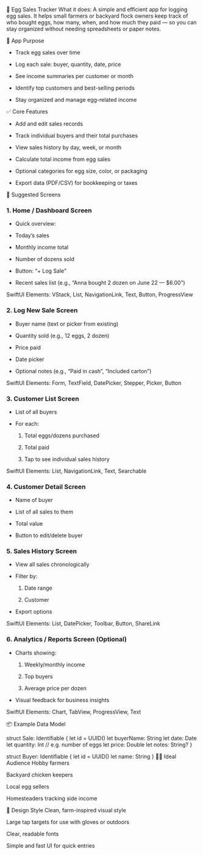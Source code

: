 🥚 Egg Sales Tracker
What it does:
A simple and efficient app for logging egg sales. It helps small farmers or backyard flock owners keep track of who bought eggs, how many, when, and how much they paid — so you can stay organized without needing spreadsheets or paper notes.

🎯 App Purpose
- Track egg sales over time

- Log each sale: buyer, quantity, date, price

- See income summaries per customer or month

- Identify top customers and best-selling periods

- Stay organized and manage egg-related income

✅ Core Features
- Add and edit sales records

- Track individual buyers and their total purchases

- View sales history by day, week, or month

- Calculate total income from egg sales

- Optional categories for egg size, color, or packaging

- Export data (PDF/CSV) for bookkeeping or taxes

📱 Suggested Screens
### 1. Home / Dashboard Screen
- Quick overview:

- Today’s sales

- Monthly income total

- Number of dozens sold

- Button: “+ Log Sale”

- Recent sales list (e.g., “Anna bought 2 dozen on June 22 — $6.00”)

SwiftUI Elements: VStack, List, NavigationLink, Text, Button, ProgressView

### 2. Log New Sale Screen
- Buyer name (text or picker from existing)

- Quantity sold (e.g., 12 eggs, 2 dozen)

- Price paid

- Date picker

- Optional notes (e.g., “Paid in cash”, “Included carton”)

SwiftUI Elements: Form, TextField, DatePicker, Stepper, Picker, Button

### 3. Customer List Screen
- List of all buyers

- For each:

    1. Total eggs/dozens purchased

    2. Total paid

    3. Tap to see individual sales history

SwiftUI Elements: List, NavigationLink, Text, Searchable

### 4. Customer Detail Screen
- Name of buyer

- List of all sales to them

- Total value

- Button to edit/delete buyer

### 5. Sales History Screen
- View all sales chronologically

- Filter by:

    1. Date range

    2. Customer

- Export options

SwiftUI Elements: List, DatePicker, Toolbar, Button, ShareLink

### 6. Analytics / Reports Screen (Optional)
- Charts showing:

    1. Weekly/monthly income

    2. Top buyers

    3. Average price per dozen

- Visual feedback for business insights

SwiftUI Elements: Chart, TabView, ProgressView, Text

📦 Example Data Model

struct Sale: Identifiable {
    let id = UUID()
    let buyerName: String
    let date: Date
    let quantity: Int // e.g. number of eggs
    let price: Double
    let notes: String?
}

struct Buyer: Identifiable {
    let id = UUID()
    let name: String
}
🧑‍🌾 Ideal Audience
Hobby farmers

Backyard chicken keepers

Local egg sellers

Homesteaders tracking side income

🎨 Design Style
Clean, farm-inspired visual style

Large tap targets for use with gloves or outdoors

Clear, readable fonts

Simple and fast UI for quick entries